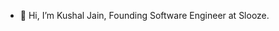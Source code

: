 - 👋 Hi, I’m Kushal Jain, Founding Software Engineer at Slooze.


<!---
kushaljain1/kushaljain1 is a ✨ special ✨ repository because its `README.md` (this file) appears on your GitHub profile.
You can click the Preview link to take a look at your changes.
--->
